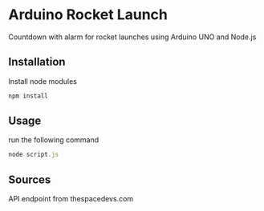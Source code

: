 # Arduino Rocket Launch 

Countdown with alarm for rocket launches using Arduino UNO and Node.js

## Installation

Install node modules

```bash
npm install
```

## Usage
run the following command

```javascript
node script.js
```

## Sources

API endpoint from thespacedevs.com